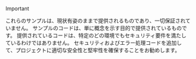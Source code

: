   
> [!IMPORTANT]
>  これらのサンプルは、現状有姿のままで提供されるものであり、一切保証されていません。 サンプルのコードは、単に概念を示す目的で提供されているものです。 提供されているコードは、特定のどの環境でもセキュリティ要件を満たしているわけではありません。 セキュリティおよびエラー処理コードを追加して、プロジェクトに適切な安全性と堅牢性を確保することをお勧めします。

  